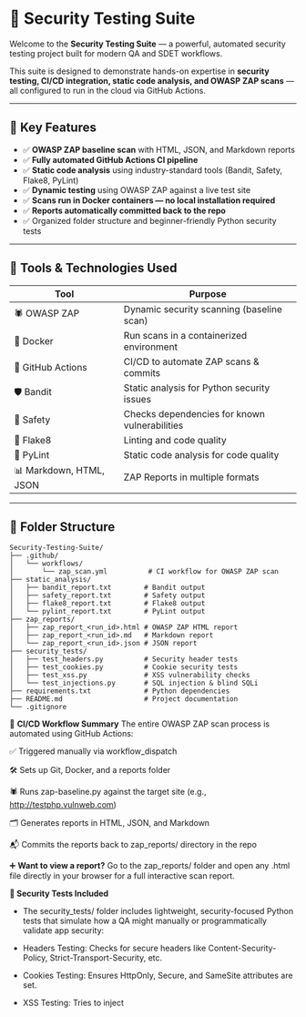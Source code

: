 # 🔐 Security Testing Suite

Welcome to the **Security Testing Suite** — a powerful, automated security testing project built for modern QA and SDET workflows.

This suite is designed to demonstrate hands-on expertise in **security testing, CI/CD integration, static code analysis, and OWASP ZAP scans** — all configured to run in the cloud via GitHub Actions.


---

## 🚀 Key Features

- ✅ **OWASP ZAP baseline scan** with HTML, JSON, and Markdown reports
- ✅ **Fully automated GitHub Actions CI pipeline**
- ✅ **Static code analysis** using industry-standard tools (Bandit, Safety, Flake8, PyLint)
- ✅ **Dynamic testing** using OWASP ZAP against a live test site
- ✅ **Scans run in Docker containers — no local installation required**
- ✅ **Reports automatically committed back to the repo**
- ✅ Organized folder structure and beginner-friendly Python security tests

---

## 🧰 Tools & Technologies Used

| Tool            | Purpose                                        |
|-----------------|------------------------------------------------|
| 🕷️ OWASP ZAP     | Dynamic security scanning (baseline scan)      |
| 🐳 Docker         | Run scans in a containerized environment       |
| 🚦 GitHub Actions | CI/CD to automate ZAP scans & commits         |
| 🛡️ Bandit         | Static analysis for Python security issues     |
| 🧪 Safety         | Checks dependencies for known vulnerabilities |
| 🧹 Flake8         | Linting and code quality                      |
| 🧐 PyLint         | Static code analysis for code quality         |
| 📊 Markdown, HTML, JSON | ZAP Reports in multiple formats           |

---

## 📁 Folder Structure

```text
Security-Testing-Suite/
├── .github/
│   └── workflows/
│       └── zap_scan.yml          # CI workflow for OWASP ZAP scan
├── static_analysis/
│   ├── bandit_report.txt        # Bandit output
│   ├── safety_report.txt        # Safety output
│   ├── flake8_report.txt        # Flake8 output
│   └── pylint_report.txt        # PyLint output
├── zap_reports/
│   ├── zap_report_<run_id>.html # OWASP ZAP HTML report
│   ├── zap_report_<run_id>.md   # Markdown report
│   └── zap_report_<run_id>.json # JSON report
├── security_tests/
│   ├── test_headers.py          # Security header tests
│   ├── test_cookies.py          # Cookie security tests
│   ├── test_xss.py              # XSS vulnerability checks
│   └── test_injections.py       # SQL injection & blind SQLi
├── requirements.txt             # Python dependencies
├── README.md                    # Project documentation
└── .gitignore
```

🔄 **CI/CD Workflow Summary**
The entire OWASP ZAP scan process is automated using GitHub Actions:

✅ Triggered manually via workflow_dispatch

🛠️ Sets up Git, Docker, and a reports folder

🕷️ Runs zap-baseline.py against the target site (e.g., http://testphp.vulnweb.com)

🗂️ Generates reports in HTML, JSON, and Markdown

📬 Commits the reports back to zap_reports/ directory in the repo

➕ **Want to view a report?**
Go to the zap_reports/ folder and open any .html file directly in your browser for a full interactive scan report.

**🧪 Security Tests Included**
- The security_tests/ folder includes lightweight, security-focused Python tests that simulate how a QA might manually or programmatically validate app security:

- Headers Testing: Checks for secure headers like Content-Security-Policy, Strict-Transport-Security, etc.

- Cookies Testing: Ensures HttpOnly, Secure, and SameSite attributes are set.

- XSS Testing: Tries to inject <script> and verifies output reflection.

- SQL Injection: Attempts vulnerable payloads and checks response behavior.

- Blind SQLi: Uses time-based queries to infer vulnerabilities without visible error messages.

⚔️ **Dynamic Security Testing with OWASP ZAP**
This project performs dynamic analysis using OWASP ZAP's zap-baseline.py script in a Docker container.
This means the scan behaves like a real attacker accessing a live site, uncovering runtime vulnerabilities such as:

- Missing security headers
- Outdated components
- XSS risks
- Cookie issues
- Directory traversal
And much more...

🌍 **Target Site for ZAP Scan**
This project uses the intentionally vulnerable site http://testphp.vulnweb.com provided by Acunetix for educational testing purposes.

🔧 You can customize the scan to target your own application or local test server by modifying the URL in zap_scan.yml.

🎯 **How to Use This Repo**
🧪 Manual Testing
Clone the repo, install Python dependencies, and run the security tests:
pip install -r requirements.txt
pytest security_tests/

🤖 **Run ZAP Scan in CI/CD**
Go to your GitHub repository → Actions tab → select and run the OWASP ZAP Scan workflow manually.

📂 Reports will be committed back automatically to the zap_reports/ folder after each execution.


🙌 Author
Made with passion by Azhaan — building a QA career through modern, advanced testing practices.


⭐️ If you found this useful
Please give this repo a ⭐️ — it helps others discover it and supports my learning journey!

---
